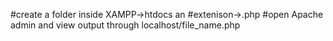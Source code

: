 #create a folder inside XAMPP->htdocs an
#extenison->.php
#open Apache admin and view output through localhost/file_name.php
